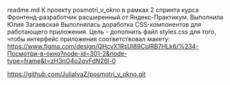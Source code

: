 readme.md
К проекту posmotri_v_okno в рамках 2 спринта курса Фронтенд-разработчик расширенный от Яндекс-Практикум.
Выполнила Юлия Загаевская
Выполнялась доработка CSS-компонентов для работающего приложения. 
Цель - дополнить файл styles.css для того, чтобы интерфейс приложения соответствовал макету:
https://www.figma.com/design/QHcvX1RsUI89CulRB7HLk6/%234-Посмотри-в-окно?node-id=301-2&node-type=frame&t=zH3nO4o2qvFdN26l-0

https://github.com/JuliaIvaZ/posmotri_v_okno.git

